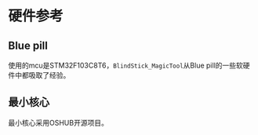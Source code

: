 # 硬件参考

## Blue pill

使用的mcu是STM32F103C8T6，`BlindStick_MagicTool`从Blue pill的一些软硬件中都吸取了经验。

## 最小核心

最小核心采用OSHUB开源项目。



